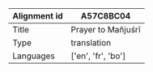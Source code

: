 |Alignment id | A57C8BC04
| --- | --- 
|Title | Prayer to Mañjuśrī 
|Type | translation
|Languages | ['en', 'fr', 'bo']